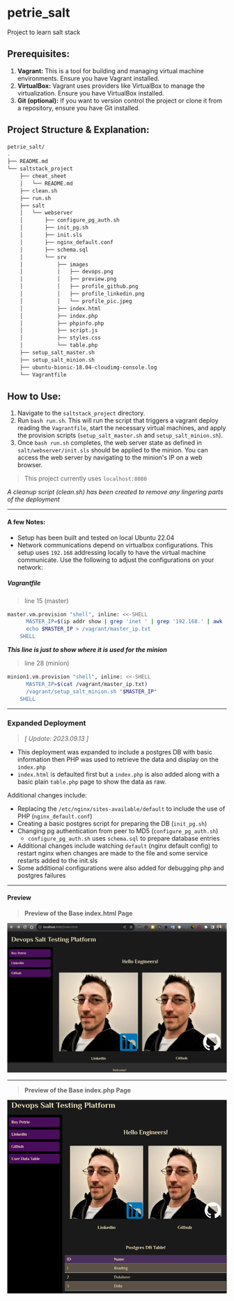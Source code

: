 # petrie_salt
Project to learn salt stack

## Prerequisites:

1. **Vagrant:** This is a tool for building and managing virtual machine environments. Ensure you have Vagrant installed.
2. **VirtualBox:** Vagrant uses providers like VirtualBox to manage the virtualization. Ensure you have VirtualBox installed.
3. **Git (optional):** If you want to version control the project or clone it from a repository, ensure you have Git installed.

## Project Structure & Explanation:



```bash
petrie_salt/
.
├── README.md
└── saltstack_project
    ├── cheat_sheet
    │   └── README.md
    ├── clean.sh
    ├── run.sh
    ├── salt
    │   └── webserver
    │       ├── configure_pg_auth.sh
    │       ├── init_pg.sh
    │       ├── init.sls
    │       ├── nginx_default.conf
    │       ├── schema.sql
    │       └── srv
    │           ├── images
    │           │   ├── devops.png
    │           │   ├── preview.png
    │           │   ├── profile_github.png
    │           │   ├── profile_linkedin.png
    │           │   └── profile_pic.jpeg
    │           ├── index.html
    │           ├── index.php
    │           ├── phpinfo.php
    │           ├── script.js
    │           ├── styles.css
    │           └── table.php
    ├── setup_salt_master.sh
    ├── setup_salt_minion.sh
    ├── ubuntu-bionic-18.04-cloudimg-console.log
    └── Vagrantfile

```

## How to Use:

1. Navigate to the `saltstack_project` directory.
2. Run `bash run.sh`. This will run the script that triggers a vagrant deploy reading the `Vagrantfile`, start the necessary virtual machines, and apply the provision scripts (`setup_salt_master.sh` and `setup_salt_minion.sh`).
3. Once `bash run.sh` completes, the web server state as defined in `salt/webserver/init.sls` should be applied to the minion. You can access the web server by navigating to the minion's IP on a web browser.
> This project currently uses `localhost:8080`

_A cleanup script (clean.sh) has been created to remove any lingering parts of the deployment_

---

#### A few Notes:
* Setup has been built and tested on local Ubuntu 22.04
* Network communications depend on virtualbox configurations. This setup uses `192.168` addressing locally to have the virtual machine communicate. Use the following to adjust the configurations on your network:

##### Vagrantfile
> line 15 (master)
```bash
master.vm.provision "shell", inline: <<-SHELL
      MASTER_IP=$(ip addr show | grep 'inet ' | grep '192.168.' | awk '{print $2}' | cut -d'/' -f1)
      echo $MASTER_IP > /vagrant/master_ip.txt
    SHELL
```
**_This line is just to show where it is used for the minion_**
> line 28 (minion)
```bash
minion1.vm.provision "shell", inline: <<-SHELL
      MASTER_IP=$(cat /vagrant/master_ip.txt)
      /vagrant/setup_salt_minion.sh "$MASTER_IP"
    SHELL
```

---

### Expanded Deployment 
> _[ Update: 2023.09.13 ]_
- This deployment was expanded to include a postgres DB with basic information then PHP was used to retrieve the data and display on the `index.php` 
- `index.html` is defaulted first but a `index.php` is also added along with a basic plain `table.php` page to show the data as raw.
 
Additional changes include:
- Replacing the `/etc/nginx/sites-available/default` to include the use of PHP (`nginx_default.conf`)
- Creating a basic postgres script for preparing the DB (`init_pg.sh`)
- Changing pg authentication from peer to MD5 (`configure_pg_auth.sh`)
  - `configure_pg_auth.sh` uses `schema.sql` to prepare database entries
- Additional changes include watching `default` (nginx default config) to restart nginx when changes are made to the file and some service restarts added to the init.sls
-  Some additional configurations were also added for debugging php and postgres failures

---

#### Preview
> **Preview of the Base index.html Page**

![Preview](saltstack_project/salt/webserver/srv/images/preview.png)

---

> **Preview of the Base index.php Page**

![Preview](saltstack_project/salt/webserver/srv/images/preview_db.png)
